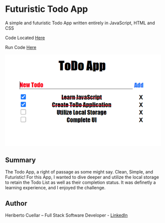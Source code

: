 # Futuristic Todo App
A simple and futuristic Todo App written entirely in JavaScript, HTML and CSS

Code Located [Here](https://github.com/hcuellar-coder/TodoApp)

Run Code [Here](https://hcuellar-coder.github.io/TodoApp/)

![Todo App](./images/todoApp.PNG)

## Summary
The Todo App, a right of passage as some might say. Clean, Simple, and Futuristic! For this App, I wanted to dive deeper and utilize the local storage to retain the Todo List as well as their completion status. It was definetly a learning experience, and I enjoyed the challenge.

## Author
Heriberto Cuellar – Full Stack Software Developer - [LinkedIn](linkedin.com/in/heriberto-c-5aa11952)
